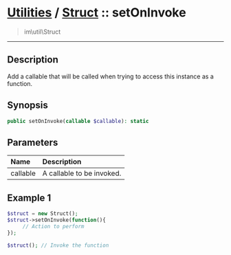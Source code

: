 # [Utilities](util.md) / [Struct](util-Struct.md) :: setOnInvoke
 > im\util\Struct
____

## Description
Add a callable that will be called when trying to access this
instance as a function.

## Synopsis
```php
public setOnInvoke(callable $callable): static
```

## Parameters
| Name | Description |
| :--- | :---------- |
| callable | A callable to be invoked. |

## Example 1
```php
$struct = new Struct();
$struct->setOnInvoke(function(){
     // Action to perform
});

$struct(); // Invoke the function
```
